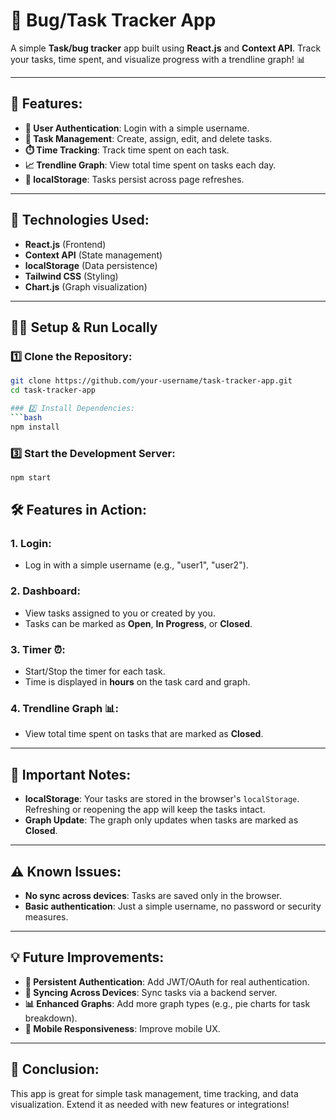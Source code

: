# 🐞 Bug/Task Tracker App

A simple **Task/bug tracker** app built using **React.js** and **Context API**. Track your tasks, time spent, and visualize progress with a trendline graph! 📊

---

## 🚀 Features:
- **👤 User Authentication**: Login with a simple username.
- **📝 Task Management**: Create, assign, edit, and delete tasks.
- **⏱️ Time Tracking**: Track time spent on each task.
- **📈 Trendline Graph**: View total time spent on tasks each day.
- **💾 localStorage**: Tasks persist across page refreshes.

---

## 🔧 Technologies Used:
- **React.js** (Frontend)
- **Context API** (State management)
- **localStorage** (Data persistence)
- **Tailwind CSS** (Styling)
- **Chart.js** (Graph visualization)

---

## 🏃‍♂️ Setup & Run Locally

### 1️⃣ Clone the Repository:
```bash
git clone https://github.com/your-username/task-tracker-app.git
cd task-tracker-app

### 2️⃣ Install Dependencies:
```bash
npm install
```

### 3️⃣ Start the Development Server:
```bash
npm start
```

## 🛠️ Features in Action:

### 1. Login:
- Log in with a simple username (e.g., "user1", "user2").

### 2. Dashboard:
- View tasks assigned to you or created by you.
- Tasks can be marked as **Open**, **In Progress**, or **Closed**.

### 3. Timer ⏰:
- Start/Stop the timer for each task.
- Time is displayed in **hours** on the task card and graph.

### 4. Trendline Graph 📊:
- View total time spent on tasks that are marked as **Closed**.

---

## 📝 Important Notes:

- **localStorage**: Your tasks are stored in the browser's `localStorage`. Refreshing or reopening the app will keep the tasks intact.
- **Graph Update**: The graph only updates when tasks are marked as **Closed**.

---

## ⚠️ Known Issues:
- **No sync across devices**: Tasks are saved only in the browser.
- **Basic authentication**: Just a simple username, no password or security measures.

---

## 💡 Future Improvements:
- **🔑 Persistent Authentication**: Add JWT/OAuth for real authentication.
- **🔄 Syncing Across Devices**: Sync tasks via a backend server.
- **📊 Enhanced Graphs**: Add more graph types (e.g., pie charts for task breakdown).
- **📱 Mobile Responsiveness**: Improve mobile UX.

---

## 🎉 Conclusion:
This app is great for simple task management, time tracking, and data visualization. Extend it as needed with new features or integrations!
```
